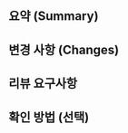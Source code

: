 ## 요약 (Summary)

<!-- 작업한 부분에 대한 간단한 요약을 작성하세요. -->

## 변경 사항 (Changes)

<!-- 기존과 비교했을 때 해당 PR에서 변경된 내용을 작성하세요. -->
<!-- 어떤 부분을 왜 수정했는지 구체적으로 기술하세요. -->

## 리뷰 요구사항

<!-- 해당 PR에서 중점적으로 혹은 꼭 리뷰가 필요한 사항들을 작성하세요. -->
<!-- 체크리스트, 특별한 주의 사항 등 자유 형식으로 기술하세요. -->

## 확인 방법 (선택)

<!-- UI 구현 화면의 스크린샷, 기능 작동 스크린샷 등 작업 결과를 한 눈에 볼 수 있는 자료를 첨부하세요. -->
